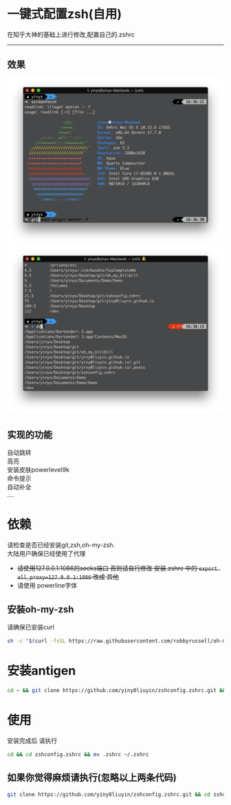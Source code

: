 # 一键式配置zsh(自用)
在知乎大神的基础上进行修改,配置自己的.zshrc
****
## 效果
![Xnip2018-08-29_16-36-40](media/Xnip2018-08-29_16-36-40.png)![image-20180829163847602](media/image-20180829163847602.png)

## 实现的功能
自动跳转  
高亮  
安装皮肤powerlevel9k    
命令提示  
自动补全  
....

# 依赖
请检查是否已经安装git,zsh,oh-my-zsh.  
大陆用户确保已经使用了代理   

* ~~请使用127.0.0.1:1086的socks端口 否则请自行修改 安装.zshrc 中的 ` export all_proxy=127.0.0.1:1086 ` 改成 其他~~
* 请使用 powerline字体  
## 安装oh-my-zsh
请确保已安装curl    

```bash  
sh -c "$(curl -fsSL https://raw.githubusercontent.com/robbyrussell/oh-my-zsh/master/tools/install.sh)"
```

# 安装antigen
```bash
cd ~ && git clone https://github.com/yiny0liuyin/zshconfig.zshrc.git && cd zshconfig.zshrc && mv 安装antigen.zshrc ~/.zshrc && zsh
```
# 使用
安装完成后 请执行 

```bash
cd && cd zshconfig.zshrc && mv .zshrc ~/.zshrc 
```

## 如果你觉得麻烦请执行(忽略以上两条代码)
```bash
git clone https://github.com/yiny0liuyin/zshconfig.zshrc.git && cd zshconfig.zshrc && mv 原始.zshrc ~/.zshrc && zsh
```

